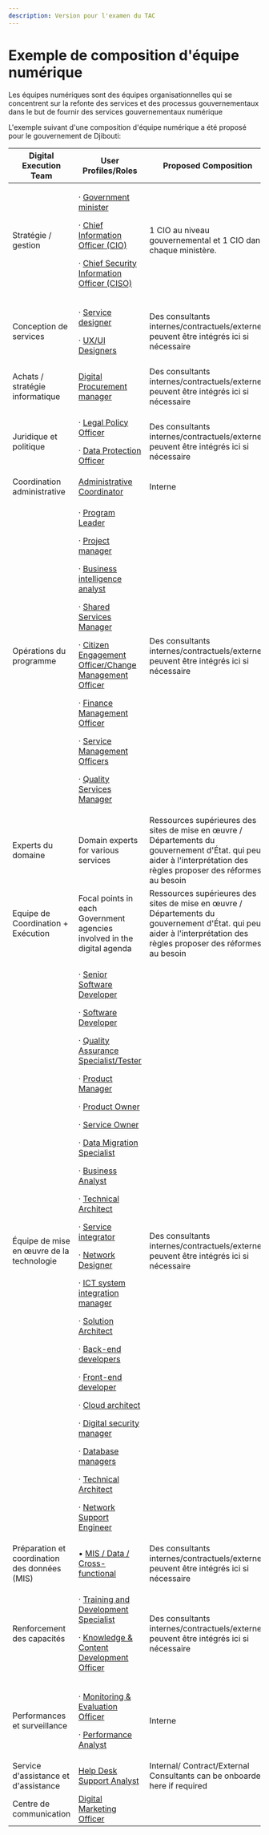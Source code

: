 ```yaml
---
description: Version pour l'examen du TAC
---
```


# Exemple de composition d'équipe numérique

Les équipes numériques sont des équipes organisationnelles qui se concentrent sur la refonte des services et des processus gouvernementaux dans le but de fournir des services gouvernementaux numérique

L'exemple suivant d'une composition d'équipe numérique a été proposé pour le gouvernement de Djibouti:

<table><thead><tr><th>Digital Execution Team</th><th width="262">User Profiles/Roles</th><th>Proposed Composition</th></tr></thead><tbody><tr><td>Stratégie / gestion</td><td><p>· <a href="../govstack-implementation-playbook/digital-team-composition/govstack-user-profiles-taxonomy.md#government-minister">Government minister</a></p><p>· <a href="../govstack-implementation-playbook/digital-team-composition/govstack-user-profiles-taxonomy.md#chief-information-officer">Chief Information Officer (CIO)</a></p><p>· <a href="../govstack-implementation-playbook/digital-team-composition/govstack-user-profiles-taxonomy.md#chief-security-information-officer-ciso">Chief Security Information Officer (CISO)</a></p></td><td>1 CIO au niveau gouvernemental et 1 CIO dans chaque ministère.</td></tr><tr><td>Conception de services</td><td><p>· <a href="../govstack-implementation-playbook/digital-team-composition/govstack-user-profiles-taxonomy.md#service-designer">Service designer</a></p><p>· <a href="../govstack-implementation-playbook/digital-team-composition/govstack-user-profiles-taxonomy.md#ux-ui-designers">UX/UI Designers</a></p></td><td>Des consultants internes/contractuels/externes peuvent être intégrés ici si nécessaire</td></tr><tr><td>Achats / stratégie informatique</td><td><a href="../govstack-implementation-playbook/digital-team-composition/govstack-user-profiles-taxonomy.md#procurement-manager">Digital Procurement manager</a></td><td>Des consultants internes/contractuels/externes peuvent être intégrés ici si nécessaire</td></tr><tr><td>Juridique et politique</td><td><p>· <a href="../govstack-implementation-playbook/digital-team-composition/govstack-user-profiles-taxonomy.md#legal-policy-officer">Legal Policy Officer</a></p><p>· <a href="../govstack-implementation-playbook/digital-team-composition/govstack-user-profiles-taxonomy.md#data-protection-officer">Data Protection Officer</a></p></td><td>Des consultants internes/contractuels/externes peuvent être intégrés ici si nécessaire</td></tr><tr><td>Coordination administrative</td><td><a href="../govstack-implementation-playbook/digital-team-composition/govstack-user-profiles-taxonomy.md#administrative-coordinator">Administrative Coordinator</a></td><td>Interne</td></tr><tr><td>Opérations du programme</td><td><p>· <a href="../govstack-implementation-playbook/digital-team-composition/govstack-user-profiles-taxonomy.md#ict-operations-manager">Program Leader</a></p><p>· <a href="../govstack-implementation-playbook/digital-team-composition/govstack-user-profiles-taxonomy.md#project-manager">Project manager</a></p><p>· <a href="../govstack-implementation-playbook/digital-team-composition/govstack-user-profiles-taxonomy.md#business-process-analyst">Business intelligence analyst</a></p><p>· <a href="../govstack-implementation-playbook/digital-team-composition/govstack-user-profiles-taxonomy.md#shared-service-manager">Shared Services Manager</a></p><p>· <a href="../govstack-implementation-playbook/digital-team-composition/govstack-user-profiles-taxonomy.md#citizen-engagement-officer-change-management-officer">Citizen Engagement Officer/Change Management Officer</a></p><p>· <a href="../govstack-implementation-playbook/digital-team-composition/govstack-user-profiles-taxonomy.md#finance-management-officer">Finance Management Officer</a></p><p>· <a href="../govstack-implementation-playbook/digital-team-composition/govstack-user-profiles-taxonomy.md#service-management-officers">Service Management Officers</a></p><p>· <a href="../govstack-implementation-playbook/digital-team-composition/govstack-user-profiles-taxonomy.md#quality-services-manager">Quality Services Manager</a></p></td><td>Des consultants internes/contractuels/externes peuvent être intégrés ici si nécessaire</td></tr><tr><td>Experts du domaine</td><td>Domain experts for various services</td><td>Ressources supérieures des sites de mise en œuvre / Départements du gouvernement d'État. qui peut aider à l'interprétation des règles proposer des réformes au besoin</td></tr><tr><td>Equipe de Coordination + Exécution</td><td>Focal points in each Government agencies involved in the digital agenda</td><td>Ressources supérieures des sites de mise en œuvre / Départements du gouvernement d'État. qui peut aider à l'interprétation des règles proposer des réformes au besoin</td></tr><tr><td>Équipe de mise en œuvre de la technologie</td><td><p>· <a href="../govstack-implementation-playbook/digital-team-composition/govstack-user-profiles-taxonomy.md#software-systems-developer">Senior Software Developer</a></p><p>· <a href="../govstack-implementation-playbook/digital-team-composition/govstack-user-profiles-taxonomy.md#software-systems-developer">Software Developer</a></p><p>· <a href="../govstack-implementation-playbook/digital-team-composition/govstack-user-profiles-taxonomy.md#tester-quality-assurance-specialist">Quality Assurance Specialist/Tester</a></p><p>· <a href="../govstack-implementation-playbook/digital-team-composition/govstack-user-profiles-taxonomy.md#product-manager">Product Manager</a></p><p>· <a href="../govstack-implementation-playbook/digital-team-composition/govstack-user-profiles-taxonomy.md#product-owner">Product Owner</a></p><p>· <a href="../govstack-implementation-playbook/digital-team-composition/govstack-user-profiles-taxonomy.md#service-owner">Service Owner</a></p><p>· <a href="../govstack-implementation-playbook/digital-team-composition/govstack-user-profiles-taxonomy.md#data-migration-specialist">Data Migration Specialist </a></p><p>· <a href="../govstack-implementation-playbook/digital-team-composition/govstack-user-profiles-taxonomy.md#business-process-analyst">Business Analyst</a></p><p>· <a href="../govstack-implementation-playbook/digital-team-composition/govstack-user-profiles-taxonomy.md#technical-architect">Technical Architect</a></p><p>· <a href="../govstack-implementation-playbook/digital-team-composition/govstack-user-profiles-taxonomy.md#service-integrator">Service integrator</a></p><p>· <a href="../govstack-implementation-playbook/digital-team-composition/govstack-user-profiles-taxonomy.md#system-network-designer">Network Designer</a></p><p>· <a href="../govstack-implementation-playbook/digital-team-composition/govstack-user-profiles-taxonomy.md#ict-system-integration-consultant">ICT system integration manager</a></p><p>· <a href="../govstack-implementation-playbook/digital-team-composition/govstack-user-profiles-taxonomy.md#solution-architect">Solution Architect</a></p><p>· <a href="../govstack-implementation-playbook/digital-team-composition/govstack-user-profiles-taxonomy.md#back-end-developers">Back-end developers</a></p><p>· <a href="../govstack-implementation-playbook/digital-team-composition/govstack-user-profiles-taxonomy.md#front-end-developer">Front-end developer</a></p><p>· <a href="../govstack-implementation-playbook/digital-team-composition/govstack-user-profiles-taxonomy.md#cloud-architect">Cloud architect</a></p><p>· <a href="../govstack-implementation-playbook/digital-team-composition/govstack-user-profiles-taxonomy.md#digital-security-manager">Digital security manager</a></p><p>· <a href="../govstack-implementation-playbook/digital-team-composition/govstack-user-profiles-taxonomy.md#database-managers">Database managers</a></p><p>· <a href="../govstack-implementation-playbook/digital-team-composition/govstack-user-profiles-taxonomy.md#technical-architect">Technical Architect</a></p><p>· <a href="../govstack-implementation-playbook/digital-team-composition/govstack-user-profiles-taxonomy.md#network-support-engineer">Network Support Engineer</a></p></td><td>Des consultants internes/contractuels/externes peuvent être intégrés ici si nécessaire</td></tr><tr><td>Préparation et coordination des données (MIS)</td><td>• <a href="../govstack-implementation-playbook/digital-team-composition/govstack-user-profiles-taxonomy.md#data-entry-analysts">MIS / Data / Cross-functional</a></td><td>Des consultants internes/contractuels/externes peuvent être intégrés ici si nécessaire</td></tr><tr><td>Renforcement des capacités</td><td><p>· <a href="../govstack-implementation-playbook/digital-team-composition/govstack-user-profiles-taxonomy.md#training-and-development-specialist">Training and Development Specialist</a></p><p>· <a href="../govstack-implementation-playbook/digital-team-composition/govstack-user-profiles-taxonomy.md#knowledge-and-content-development-officer">Knowledge &#x26; Content Development Officer</a></p></td><td>Des consultants internes/contractuels/externes peuvent être intégrés ici si nécessaire</td></tr><tr><td>Performances et surveillance</td><td><p>· <a href="../govstack-implementation-playbook/digital-team-composition/govstack-user-profiles-taxonomy.md#monitoring-and-evaluation-officer">Monitoring &#x26; Evaluation Officer</a>  </p><p>· <a href="../govstack-implementation-playbook/digital-team-composition/govstack-user-profiles-taxonomy.md#performance-analyst">Performance Analyst</a></p></td><td>Interne</td></tr><tr><td>Service d'assistance et d'assistance</td><td><a href="../govstack-implementation-playbook/digital-team-composition/govstack-user-profiles-taxonomy.md#help-desk-support-analyst">Help Desk Support Analyst</a></td><td>Internal/ Contract/External Consultants can be onboarded here if required</td></tr><tr><td>Centre de communication</td><td><a href="../govstack-implementation-playbook/digital-team-composition/govstack-user-profiles-taxonomy.md#digital-marketing-officer">Digital Marketing Officer</a></td><td></td></tr></tbody></table>
